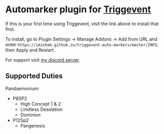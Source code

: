 # Automarker plugin for [Triggevent](https://github.com/xpdota/event-trigger/)

If this is your first time using Triggevent, visit the link above to install that first.

To install, go to Plugin Settings -> Manage Addons -> Add from URL and enter `https://iminhak.github.io/triggevent-auto-markers/master/INFO`, then Apply and Restart.

For support visit [my discord server](https://discord.gg/nVdhQyk8Uz).

## Supported Duties
Pandaemonium:
- P8SP2
    - High Concept 1 & 2
    - Limitless Desolation
    - Dominion
- P12Sp2
    - Pangenesis
